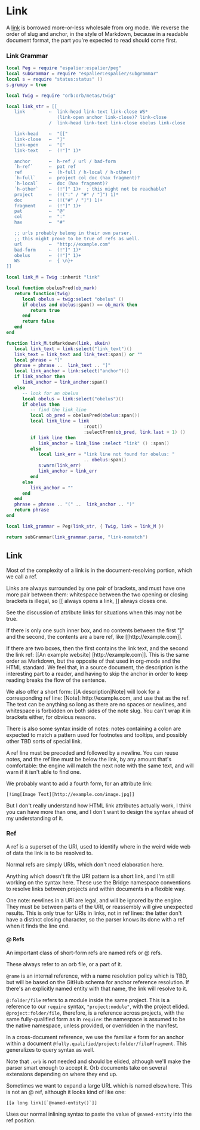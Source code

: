 # Link


  A [link](httk://this.page) is borrowed more\-or\-less wholesale from org
mode\.  We reverse the order of slug and anchor, in the style of Markdown,
because in a readable document format, the part you're expected to read should
come first\.


### Link Grammar

```lua
local Peg = require "espalier:espalier/peg"
local subGrammar = require "espalier:espalier/subgrammar"
local s = require "status:status" ()
s.grumpy = true

local Twig = require "orb:orb/metas/twig"
```

```lua
local link_str = [[
   link         ←  link-head link-text link-close WS*
                   (link-open anchor link-close)? link-close
                /  link-head link-text link-close obelus link-close

   link-head    ←  "[["
   link-close   ←  "]"
   link-open    ←  "["
   link-text    ←  (!"]" 1)*

   anchor       ←  h-ref / url / bad-form
   `h-ref`      ←  pat ref
   ref          ←  (h-full / h-local / h-other)
   `h-full`     ←  project col doc (hax fragment)?
   `h-local`    ←  doc (hax fragment)?
   `h-other`    ←  (!"]" 1)+  ; this might not be reachable?
   project      ←  (!(":" / "#" / "]") 1)*
   doc          ←  (!("#" / "]") 1)+
   fragment     ←  (!"]" 1)+
   pat          ←  "@"
   col          ←  ":"
   hax          ←  "#"

   ;; urls probably belong in their own parser.
   ;; this might prove to be true of refs as well.
   url          ←  "http://example.com"
   bad-form     ←  (!"]" 1)*
   obelus       ←  (!"]" 1)+
   WS           ←  { \n}+
]]
```

```lua
local link_M = Twig :inherit "link"
```

```lua
local function obelusPred(ob_mark)
   return function(twig)
      local obelus = twig:select "obelus" ()
      if obelus and obelus:span() == ob_mark then
         return true
      end
      return false
   end
end

function link_M.toMarkdown(link, skein)
   local link_text = link:select("link_text")()
   link_text = link_text and link_text:span() or ""
   local phrase = "["
   phrase = phrase ..  link_text .. "]"
   local link_anchor = link:select("anchor")()
   if link_anchor then
      link_anchor = link_anchor:span()
   else
      -- look for an obelus
      local obelus = link:select("obelus")()
      if obelus then
         -- find the link_line
         local ob_pred = obelusPred(obelus:span())
         local link_line = link
                             :root()
                             :selectFrom(ob_pred, link.last + 1) ()
         if link_line then
            link_anchor = link_line :select "link" () :span()
         else
            local link_err = "link line not found for obelus: "
                             .. obelus:span()
            s:warn(link_err)
            link_anchor = link_err
         end
      else
         link_anchor = ""
      end
   end
   phrase = phrase .. "(" ..  link_anchor .. ")"
   return phrase
end
```

```lua
local link_grammar = Peg(link_str, { Twig, link = link_M })
```

```lua
return subGrammar(link_grammar.parse, "link-nomatch")
```


## Link

Most of the complexity of a link is in the document\-resolving portion, which
we call a ref\.

Links are always surrounded by one pair of brackets, and must have one more
pair between them: whitespace between the two opening or closing brackets is
illegal, so \[\[ always opens a link, \]\] always closes one\.

See the discussion of attribute links for situations when this may not be
true\.

If there is only one such inner box, and no contents between the first "\]" and
the second, the contents are a bare ref, like \[\[http://example\.com\]\]\.

If there are two boxes, then the first contains the link text, and the second
the link ref: \[\[An example website\] \[http://example\.com\]\]\.  This is the
same order as Markdown, but the opposite of that used in org\-mode and the HTML
standard\.  We feel that, in a source document, the description is the
interesting part to a reader, and having to skip the anchor in order to keep
reading breaks the flow of the sentence\.

We also offer a short form: \[\[A description\]Note\] will look for a
corresponding ref line: \[Note\]: http://example\.com, and use that as the
ref\.  The text can be anything so long as there are no spaces or newlines, and
whitespace is forbidden on both sides of the note slug\.  You can't wrap it in
brackets either, for obvious reasons\.

There is also some syntax inside of notes: notes containing a colon are
expected to match a pattern used for footnotes and tooltips, and possibly
other TBD sorts of special link\.

A ref line must be preceded and followed by a newline\.  You can reuse notes,
and the ref line must be below the link, by any amount that's comfortable: the
engine will match the next note with the same text, and will warn if it isn't
able to find one\.

We probably want to add a fourth form, for an attribute link:

```orb
[!img[Image Text][http://example.com/image.jpg]]
```

But I don't really understand how HTML link attributes actually work, I think
you can have more than one, and I don't want to design the syntax ahead of my
understanding of it\.


### Ref

  A ref is a superset of the URI, used to identify where in the weird wide web
of data the link is to be resolved to\.

Normal refs are simply URIs, which don't need elaboration here\.

Anything which doesn't fit the URI pattern is a short link, and I'm still
working on the syntax here\.  These use the Bridge namespace conventions to
resolve links between projects and within documents in a flexible way\.

One note: newlines in a URI are legal, and will be ignored by the engine\.
They must be between parts of the URI, or reassembly will give unexpected
results\.  This is only true for URIs in links, not in ref lines: the latter
don't have a distinct closing character, so the parser knows its done with a
ref when it finds the line end\.


#### @ Refs

An important class of short\-form refs are named refs or @ refs\.

These always refer to an orb file, or a part of it\.

`@name` is an internal reference, with a name resolution policy which is TBD,
but will be based on the GitHub schema for anchor reference resolution\.  If
there's an explicitly named entity with that name, the link will resolve to it\.

`@:folder/file` refers to a module inside the same project\.  This is a
reference to our `require` syntax, `"project:module"`, with the project
elided\.  `@project:folder/file`, therefore, is a reference across projects,
with the same fully\-qualified form as in `require`: the namespace is assumed
to be the native namespace, unless provided, or overridden in the manifest\.

In a cross\-document reference, we use the familiar `#` form for an anchor
within a document `@fully.qualified/project:folder/file#fragment`\.  This
generalizes to query syntax as well\.

Note that `.orb` is not needed and should be elided, although we'll make the
parser smart enough to accept it\.  Orb documents take on several extensions
depending on where they end up\.

Sometimes we want to expand a large URL which is named elsewhere\.  This is
not an @ ref, although it looks kind of like one:

```orb
[[a long link][`@named-entity()`]]
```

Uses our normal inlining syntax to paste the value of `@named-entity` into the
ref position\.

